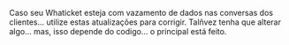 Caso seu Whaticket esteja com vazamento de dados nas conversas dos clientes... utilize estas atualizações para corrigir. Talñvez tenha que alterar algo... mas, isso depende do codigo... o principal está feito.
